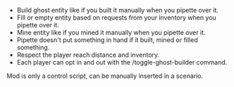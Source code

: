 - Build ghost entity like if you built it manually when you pipette over it.
- Fill or empty entity based on requests from your inventory when you pipette over it.
- Mine entity like if you mined it manually when you pipette over it.
- Pipette doesn't put something in hand if it built, mined or filled something.
- Respect the player reach distance and inventory.
- Each player can opt in and out with the /toggle-ghost-builder command.

Mod is only a control script, can be manually inserted in a scenario.